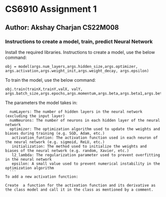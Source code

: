 # CS6910 Assignment 1
## Author: Akshay Charjan CS22M008
### Instructions to create a model, train, predict Neural Network

Install the required libraries.
Instructions to create a model, use the below command: 
```
obj = model(args.num_layers,args.hidden_size,args.optimizer, args.activation,args.weight_init,args.weight_decay, args.epsilon)
```
To train the model, use the below command:
```
obj.train(trainX,trainY,valX, valY, args.batch_size,args.epochs,args.momentum,args.beta,args.beta1,args.beta2,args.learning_rate,1,args.loss)
```

The parameters the model takes in: 
  ```
    numLayers: The number of hidden layers in the neural network (excluding the input layer)
    numNeurons: The number of neurons in each hidden layer of the neural network
    optimizer: The optimization algorithm used to update the weights and biases during training (e.g. SGD, Adam, etc.)
     activation_funtion: The activation function used in each neuron of the neural network (e.g. sigmoid, ReLU, etc.)
     initialization: The method used to initialize the weights and biases of the neural network (e.g. random, Xavier, etc.)
     l2_lambda: The regularization parameter used to prevent overfitting in the neural network
     epsilon: A small value used to prevent numerical instability in the optimization algorithm
    ```
To add a new activation function:

 Create  a function for the activation function and its derivative as the class model and call it in the class as mentioned by a comment.
 
